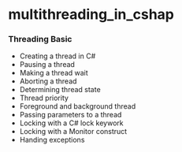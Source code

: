 # multithreading_in_cshap

### Threading Basic
<ul>
	<li> Creating a thread in C# </li>
	<li> Pausing a thread </li>
	<li> Making a thread wait</li>
	<li> Aborting a thread </li>
	<li> Determining thread state </li>
	<li> Thread priority</li>
	<li> Foreground and background thread </li>
	<li> Passing parameters to a thread </li>
	<li> Locking with a C# lock keywork </li>
	<li> Locking with a Monitor construct </li>
	<li> Handing exceptions </li>
</ul>